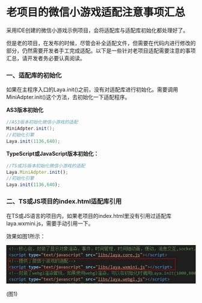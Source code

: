 # 老项目的微信小游戏适配注意事项汇总

采用IDE创建的微信小游戏示例项目，会将适配库与适配库初始化都处理好了。

但是老的项目，在发布的时候，尽管会补全适配文件，但需要在代码内进行修改的部分，仍然需要开发者手工完成适配。以下是一些针对老项目适配需要注意的事项汇总，请开发者务必要认真阅读。

### 一、适配库的初始化

如果在主程序入口的Laya.init()之前，没有对适配库进行初始化。需要调用MiniAdpter.init()这个方法，去初始化一下适配程序。

**AS3版本初始化**

```java
//AS3版本初始化微信小游戏的适配
MiniAdpter.init();
//初始化引擎
Laya.init(1136,640);
```

**TypeScript或JavaScript版本初始化：**

```javascript
//TS或JS版本初始化微信小游戏的适配
Laya.MiniAdpter.init();
//初始化引擎
Laya.init(1136,640);
```



### 二、TS或JS项目的index.html适配库引用

在TS或JS语言的项目内，如果老项目的index.html里没有引用过适配库laya.wxmini.js，需要手动引用一下。

效果如图1所示：

![图1](img/1.png)  

(图1)